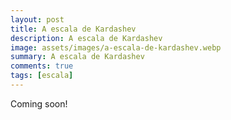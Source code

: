```yaml
---
layout: post
title: A escala de Kardashev
description: A escala de Kardashev
image: assets/images/a-escala-de-kardashev.webp
summary: A escala de Kardashev
comments: true
tags: [escala]
---
```


Coming soon!
